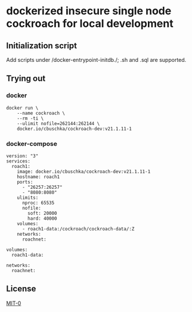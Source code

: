 # dockerized insecure single node cockroach for local development

## Initialization script

Add scripts under /docker-entrypoint-initdb./; .sh and .sql are supported.

## Trying out

### docker

```
docker run \
	--name cockroach \
	--rm -ti \
	--ulimit nofile=262144:262144 \
	docker.io/cbuschka/cockroach-dev:v21.1.11-1
```

### docker-compose

```
version: "3"
services:
  roach1:
    image: docker.io/cbuschka/cockroach-dev:v21.1.11-1
    hostname: roach1
    ports:
      - "26257:26257"
      - "8080:8080"
    ulimits:
      nproc: 65535
      nofile:
        soft: 20000
        hard: 40000
    volumes:
      - roach1-data:/cockroach/cockroach-data/:Z
    networks:
      roachnet:

volumes:
  roach1-data:

networks:
  roachnet:
```

## License

[MIT-0](./license.txt)

